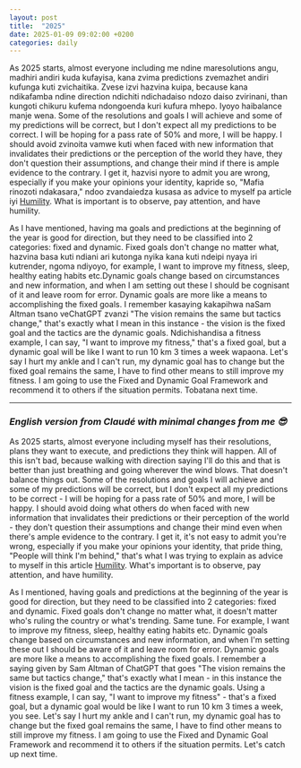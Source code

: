 ```yaml
---
layout: post
title:  "2025"
date: 2025-01-09 09:02:00 +0200
categories: daily
---
```


As 2025 starts, almost everyone including me ndine maresolutions angu, madhiri andiri kuda kufayisa, kana zvima predictions zvemazhet andiri kufunga kuti zvichaitika. Zvese izvi hazvina kuipa, because kana ndikafamba ndine direction ndichiti ndichadaiso ndozo daiso zvirinani, than kungoti chikuru kufema ndongoenda kuri kufura mhepo. Iyoyo haibalance manje wena. Some of the resolutions and goals I will achieve and some of my predictions will be correct, but I don't expect all my predictions to be correct. I will be hoping for a pass rate of 50% and more, I will be happy. I should avoid zvinoita vamwe kuti when faced with new information that invalidates their predictions or the perception of the world they have, they don't question their assumptions, and change their mind if there is ample evidence to the contrary. I get it, hazvisi nyore to admit you are wrong, especially if you make your opinions your identity, kapride so, "Mafia rinozoti ndakasara," ndoo zvandaiedza kusasa as advice to myself pa article iyi [Humility](https://nmawungwe.github.io/daily/2024/12/11/Humility.html). What is important is to observe, pay attention, and have humility. 

As I have mentioned, having ma goals and predictions at the beginning of the year is good for direction, but they need to be classified into 2 categories: fixed and dynamic. Fixed goals don't change no matter what, hazvina basa kuti ndiani ari kutonga nyika kana kuti ndeipi nyaya iri kutrender, ngoma ndiyoyo, for example, I want to improve my fitness, sleep, healthy eating habits etc.Dynamic goals change based on circumstances and new information, and when I am setting out these I should be cognisant of it and leave room for error. Dynamic goals are more like a means to accomplishing the fixed goals. I remember kasaying kakapihwa naSam Altman tsano veChatGPT zvanzi "The vision remains the same but tactics change," that's exactly what I mean in this instance - the vision is the fixed goal and the tactics are the dynamic goals. Ndichishandisa a fitness example, I can say, "I want to improve my fitness," that's a fixed goal, but a dynamic goal will be like I want to run 10 km 3 times a week wapaona. Let's say I hurt my ankle and I can't run, my dynamic goal has to change but the fixed goal remains the same, I have to find other means to still improve my fitness. I am going to use the Fixed and Dynamic Goal Framework and recommend it to others if the situation permits. Tobatana next time.

---
### *English version from Claudé with minimal changes from me 😎*

As 2025 starts, almost everyone including myself has their resolutions, plans they want to execute, and predictions they think will happen. All of this isn't bad, because walking with direction saying I'll do this and that is better than just breathing and going wherever the wind blows. That doesn't balance things out. Some of the resolutions and goals I will achieve and some of my predictions will be correct, but I don't expect all my predictions to be correct - I will be hoping for a pass rate of 50% and more, I will be happy. I should avoid doing what others do when faced with new information that invalidates their predictions or their perception of the world - they don't question their assumptions and change their mind even when there's ample evidence to the contrary. I get it, it's not easy to admit you're wrong, especially if you make your opinions your identity, that pride thing, "People will think I'm behind," that's what I was trying to explain as advice to myself in this article [Humility](https://nmawungwe.github.io/daily/2024/12/11/Humility.html). What's important is to observe, pay attention, and have humility.

As I mentioned, having goals and predictions at the beginning of the year is good for direction, but they need to be classified into 2 categories: fixed and dynamic. Fixed goals don't change no matter what, it doesn't matter who's ruling the country or what's trending. Same tune. For example, I want to improve my fitness, sleep, healthy eating habits etc. Dynamic goals change based on circumstances and new information, and when I'm setting these out I should be aware of it and leave room for error. Dynamic goals are more like a means to accomplishing the fixed goals. I remember a saying given by Sam Altman of ChatGPT that goes "The vision remains the same but tactics change," that's exactly what I mean - in this instance the vision is the fixed goal and the tactics are the dynamic goals. Using a fitness example, I can say, "I want to improve my fitness" - that's a fixed goal, but a dynamic goal would be like I want to run 10 km 3 times a week, you see. Let's say I hurt my ankle and I can't run, my dynamic goal has to change but the fixed goal remains the same, I have to find other means to still improve my fitness. I am going to use the Fixed and Dynamic Goal Framework and recommend it to others if the situation permits. Let's catch up next time.
